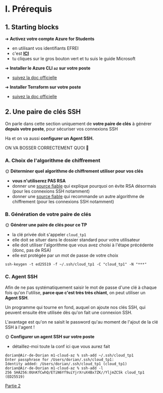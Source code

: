 # I. Prérequis

## 1. Starting blocks

➜  **Activez votre compte Azure for Students**

- en utilisant vos identifiants EFREI
- c'est [**ICI**](https://azure.microsoft.com/fr-fr/free/students)
- tu cliques sur le gros bouton vert et tu suis le guide Microsoft

➜ **Installer le Azure CLI `az` sur votre poste**

- [suivez la doc officielle](https://learn.microsoft.com/en-us/cli/azure/install-azure-cli?view=azure-cli-latest)

➜ **Installer Terraform sur votre poste**

- [suivez la doc officielle](https://developer.hashicorp.com/terraform/tutorials/aws-get-started/install-cli)

## 2. Une paire de clés SSH

On parle dans cette section uniquement de **votre paire de clés** à générer **depuis votre poste**, pour sécuriser vos connexions SSH

Ha et on va aussi **configurer un Agent SSH.**

ON VA BOSSER CORRECTEMENT QUOI 🌻

### A. Choix de l'algorithme de chiffrement

🌞 **Déterminer quel algorithme de chiffrement utiliser pour vos clés**

- **vous n'utiliserez PAS RSA**
- donner une [source fiable](https://www.openssh.com/txt/release-8.8) qui explique pourquoi on évite RSA désormais (pour les connexions SSH notamment)
- donner une [source fiable](https://www.openssh.com/specs.html) qui recommande un autre algorithme de chiffrement (pour les connexions SSH notamment)

### B. Génération de votre paire de clés

🌞 **Générer une paire de clés pour ce TP**

- la clé privée doit s'appeler `cloud_tp1`
- elle doit se situer dans le dossier standard pour votre utilisateur
- elle doit utiliser l'algorithme que vous avez choisi à l'étape précédente (donc, pas de RSA)
- elle est protégée par un mot de passe de votre choix

```
ssh-keygen -t ed25519 -f ~/.ssh/cloud_tp1 -C "cloud_tp1" -N "***"
```

### C. Agent SSH

Afin de ne pas systématiquement saisir le mot de passe d'une clé à chaque fois qu'on l'utilise, **parce que c'est très très chiant**, on peut utiliser un **Agent SSH**.

Un programme qui tourne en fond, auquel on ajoute nos clés SSH, qui peuvent ensuite être utilisée dès qu'on fait une connexion SSH.

L'avantage est qu'on ne saisit le password qu'au moment de l'ajout de la clé SSH à l'agent !

🌞 **Configurer un agent SSH sur votre poste**

- détaillez-moi toute la conf ici que vous aurez fait

```
dorian@Air-de-Dorian m1-cloud-az % ssh-add ~/.ssh/cloud_tp1
Enter passphrase for /Users/dorian/.ssh/cloud_tp1: 
Identity added: /Users/dorian/.ssh/cloud_tp1 (cloud_tp1)
dorian@Air-de-Dorian m1-cloud-az % ssh-add -l
256 SHA256:0UnKfCwhQ/ETiN6Yf9uiYjrXruX4Bx7ZK//YljmZC5k cloud_tp1 (ED25519)
```

[Partie 2](part2.md)
